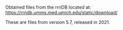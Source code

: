 Obtained files from the rrnDB located at:
https://rrndb.umms.med.umich.edu/static/download/

These are files from version 5.7, released in 2021.

